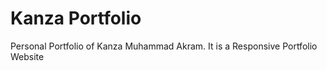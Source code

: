 # Kanza Portfolio
Personal Portfolio of Kanza Muhammad Akram. 
It is a Responsive Portfolio Website
